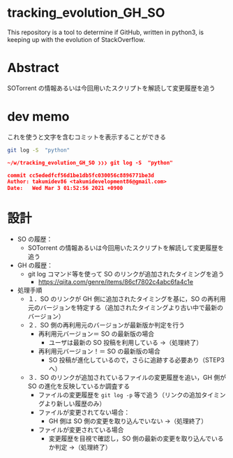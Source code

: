 # tracking_evolution_GH_SO

This repository is a tool to determine if GitHub, written in python3, is keeping up with the evolution of StackOverflow.

# Abstract

SOTorrent の情報あるいは今回用いたスクリプトを解読して変更履歴を追う

# dev memo

これを使うと文字を含むコミットを表示することができる

```bash
git log -S  "python"
```

```json
~/w/tracking_evolution_GH_SO ❯❯❯ git log -S  "python"

commit cc5ededfcf56d1be1db5fc030056c8896771be3d
Author: takumidev86 <takumidevelopment86@gmail.com>
Date:   Wed Mar 3 01:52:56 2021 +0900
```

# 設計

- SO の履歴：
  - SOTorrent の情報あるいは今回用いたスクリプトを解読して変更履歴を追う
- GH の履歴：
  - git log コマンド等を使って SO のリンクが追加されたタイミングを追う
    - https://qiita.com/genre/items/86cf7802c4abc6fa4c1e
- 処理手順
  - １．SO のリンクが GH 側に追加されたタイミングを基に，SO の再利用元のバージョンを特定する（追加されたタイミングより古い中で最新のバージョン）
  - ２．SO 側の再利用元のバージョンが最新版か判定を行う
    - 再利用元バージョン＝ SO の最新版の場合
      - ユーザは最新の SO 投稿を利用している →（処理終了）
    - 再利用元バージョン！＝ SO の最新版の場合
      - SO 投稿が進化しているので，さらに追跡する必要あり（STEP3 へ）
  - ３．SO のリンクが追加されているファイルの変更履歴を追い，GH 側が SO の進化を反映しているか調査する
    - ファイルの変更履歴を `git log -p` 等で追う（リンクの追加タイミングより新しい履歴のみ）
    - ファイルが変更されてない場合：
      - GH 側は SO 側の変更を取り込んでいない →（処理終了）
    - ファイルが変更されている場合
      - 変更履歴を目視で確認し，SO 側の最新の変更を取り込んでいるか判定 →（処理終了）
